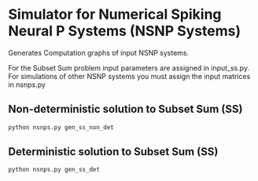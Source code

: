 # Simulator for Numerical Spiking Neural P Systems (NSNP Systems)

Generates Computation graphs of input NSNP systems.

For the Subset Sum problem input parameters are assigned in input_ss.py. For simulations of other NSNP systems you must assign the input matrices in nsnps.py

## Non-deterministic solution to Subset Sum (SS)

```sh
python nsnps.py gen_ss_non_det 
```

## Deterministic solution to Subset Sum (SS)
```sh
python nsnps.py gen_ss_det 
```


